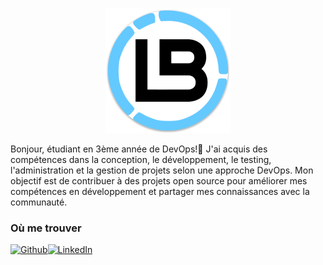 <p align="center">
  <img src="https://github.com/Bastienlsg/Bastienlsg/blob/main/img/cover.png" alt="Profil Lassaigne Bastien" height="200"/>
</p>
<p>
  Bonjour, étudiant en 3ème année de DevOps!👋 J'ai acquis des compétences dans la conception, le développement, le testing, l'administration et la gestion de projets selon une approche DevOps. Mon objectif est de contribuer à des projets open source pour améliorer mes compétences en développement et partager mes connaissances avec la communauté.
</p>

</table>
  <h3>Où me trouver</h3>
<p><a href="https://github.com/Bastienlsg" target="_blank"><img alt="Github" src="https://img.shields.io/badge/GitHub-%2312100E.svg?&style=for-the-badge&logo=Github&logoColor=white" /></a><a href="https://www.linkedin.com/in/bastien-lassaigne-8aa665222/" target="_blank"><img alt="LinkedIn" src="https://img.shields.io/badge/linkedin-%230077B5.svg?&style=for-the-badge&logo=linkedin&logoColor=white" /></a>
</p>
